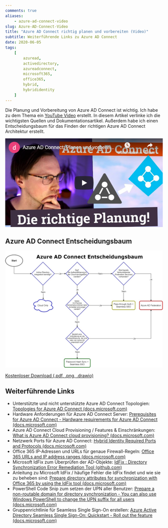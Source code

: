 ```yaml
---
comments: true
aliases:
    - azure-ad-connect-video
slug: Azure-AD-Connect-Video
title: "Azure AD Connect richtig planen und vorbereiten (Video)"
subtitle: Weiterführende Links zu Azure AD Connect
date: 2020-06-05
tags:
    [
        azuread,
        activedirectory,
        azureadconnect,
        microsoft365,
        office365,
        hybrid,
        hybrididentity
    ]
---
```


Die Planung und Vorbereitung von Azure AD Connect ist wichtig. Ich habe zu dem Thema ein [YouTube Video](https://www.youtube.com/watch?v=_feF0VPL2Ps) erstellt. In diesem Artikel verlinke ich die wichtigsten Quellen und Dokumentationsartikel. Außerdem habe ich einen Entscheidungsbaum für das Finden der richtigen Azure AD Connect Architektur erstellt.

[![Azure AD Connect: Planen und vorbereiten (YouTube)](/images/2020/2020-06-06_AzureADConnect-YT-Thumbnail.png "Azure AD Connect: Planen und vorbereiten (YouTube)")](https://www.youtube.com/watch?v=_feF0VPL2Ps)

## Azure AD Connect Entscheidungsbaum

[![Azure AD Connect Entscheidungsbaum (kostenloser Download)](/images/2020/2020-06-05_Azure_AD_Connect_Entscheidungsbaum.jpg "Azure AD Connect Entscheidungsbaum (kostenloser Download)")](https://data.diecknet.de/dl/2020-06-05/Azure_AD_Connect_Entscheidungsbaum.zip)

[Kostenloser Download (.pdf, .png, .drawio)](https://data.diecknet.de/dl/2020-06-05/Azure_AD_Connect_Entscheidungsbaum.zip)

## Weiterführende Links

-   Unterstützte und nicht unterstützte Azure AD Connect Topologien: [Topologies for Azure AD Connect (docs.microsoft.com)](https://docs.microsoft.com/en-us/azure/active-directory/hybrid/plan-connect-topologies)
-   Hardware Anforderungen für Azure AD Connect Server: [Prerequisites for Azure AD Connect - Hardware requirements for Azure AD Connect (docs.microsoft.com)](https://docs.microsoft.com/en-us/azure/active-directory/hybrid/how-to-connect-install-prerequisites#hardware-requirements-for-azure-ad-connect)
-   Azure AD Connect Cloud Provisioning / Features & Einschränkungen: [What is Azure AD Connect cloud provisioning? (docs.microsoft.com)](https://docs.microsoft.com/en-us/azure/active-directory/cloud-provisioning/what-is-cloud-provisioning)
-   Netzwerk Ports für Azure AD Connect: [Hybrid Identity Required Ports and Protocols (docs.microsoft.com)](https://docs.microsoft.com/en-us/azure/active-directory/hybrid/reference-connect-ports)
-   Office 365 IP-Adressen und URLs für genaue Firewall-Regeln: [Office 365 URLs and IP address ranges (docs.microsoft.com)](https://docs.microsoft.com/en-us/office365/enterprise/urls-and-ip-address-ranges)
-   Microsoft IdFix zum Überprüfen der AD-Objekte: [IdFix : Directory Synchronization Error Remediation Tool (github.com)](https://github.com/microsoft/idfix)
-   Anleitung zu Microsoft IdFix / häufige Fehler die IdFix findet und wie sie zu beheben sind: [Prepare directory attributes for synchronization with Office 365 by using the IdFix tool (docs.microsoft.com)](https://docs.microsoft.com/en-us/office365/enterprise/prepare-directory-attributes-for-synch-with-idfix)
-   PowerShell Code Snip zum setzen der UPN aller Benutzer: [Prepare a non-routable domain for directory synchronization - You can also use Windows PowerShell to change the UPN suffix for all users (docs.microsoft.com)](https://docs.microsoft.com/en-us/office365/enterprise/prepare-a-non-routable-domain-for-directory-synchronization#you-can-also-use-windows-powershell-to-change-the-upn-suffix-for-all-users)
-   Gruppenrichtlinie für Seamless Single Sign-On erstellen: [Azure Active Directory Seamless Single Sign-On: Quickstart - Roll out the feature (docs.microsoft.com)](https://docs.microsoft.com/en-us/azure/active-directory/hybrid/how-to-connect-sso-quick-start#step-3-roll-out-the-feature)
